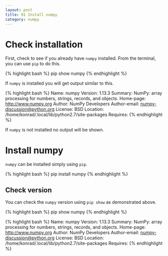 ```yaml
---
layout: post
title: 01 Install numpy
category: numpy
---
```


# Check installation
First, check to see if you already have `numpy` installed. From the terminal, you can use `pip` to do this.

{% highlight bash %}
pip show numpy
{% endhighlight %}

If `numpy` is installed you will get output similar to this.

{% highlight bash %}
Name: numpy
Version: 1.13.3
Summary: NumPy: array processing for numbers, strings, records, and objects.
Home-page: http://www.numpy.org
Author: NumPy Developers
Author-email: numpy-discussion@python.org
License: BSD
Location: /home/konrad/.local/lib/python2.7/site-packages
Requires: 
{% endhighlight %}

If `numpy` is not installed no output will be shown. 

# Install numpy
`numpy` can be installed simply using `pip`.

{% highlight bash %}
pip install numpy
{% endhighlight %}

## Check version
You can check the `numpy` version using `pip show` as demonstrated above.

{% highlight bash %}
pip show numpy
{% endhighlight %}

{% highlight bash %}
Name: numpy
Version: 1.13.3
Summary: NumPy: array processing for numbers, strings, records, and objects.
Home-page: http://www.numpy.org
Author: NumPy Developers
Author-email: numpy-discussion@python.org
License: BSD
Location: /home/konrad/.local/lib/python2.7/site-packages
Requires: 
{% endhighlight %}

